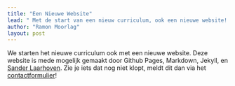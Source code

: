 ```yaml
---
title: "Een Nieuwe Website"
lead: " Met de start van een nieuw curriculum, ook een nieuwe website! "
author: "Ramon Moorlag"
layout: post
---
```

We starten het nieuwe curriculum ook met een nieuwe website. Deze website is mede mogelijk gemaakt door Github Pages, Markdown, Jekyll, en [Sander Laarhoven](https://about.sander.tech). Zie je iets dat nog niet klopt, meldt dit dan via het [contactformulier](/over-ons#contact)!


